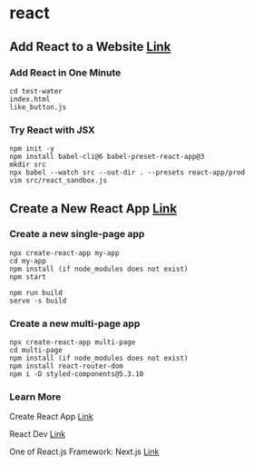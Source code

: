 # react

## Add React to a Website [Link](https://reactjs.org/docs/add-react-to-a-website.html)

### Add React in One Minute

```
cd test-water
index.html
like_button.js
```

### Try React with JSX

```
npm init -y
npm install babel-cli@6 babel-preset-react-app@3
mkdir src
npx babel --watch src --out-dir . --presets react-app/prod
vim src/react_sandbox.js
```

## Create a New React App [Link](https://reactjs.org/docs/create-a-new-react-app.html)

### Create a new single-page app

```
npx create-react-app my-app
cd my-app
npm install (if node_modules does not exist)
npm start

npm run build
serve -s build
```

### Create a new multi-page app

```
npx create-react-app multi-page
cd multi-page
npm install (if node_modules does not exist)
npm install react-router-dom
npm i -D styled-components@5.3.10
```

### Learn More

Create React App [Link](https://create-react-app.dev/docs/getting-started/)

React Dev [Link](https://react.dev/learn)

One of React.js Framework: Next.js [Link](https://nextjs.org/learn/foundations/about-nextjs)